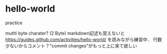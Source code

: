 # hello-world
practice

mutlti byte charater? (2 Byte)
markdown記述も覚えないと
https://guides.github.com/activities/hello-world/
を読みながら練習中．
行数少ないからコメント？"commit changes"がもっと上に来て欲しい
